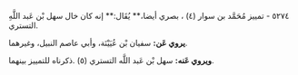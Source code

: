 ٥٢٧٤ - تمييز مُحَمَّد بن سوار (٤) ، بصري أيضا،** يُقَال:** إنه كان خال سهل بْن عَبد اللَّهِ التستري.

**يروي عَن:** سفيان بْن عُيَيْنَة، وأبي عاصم النبيل، وغيرهما.

**ويروي عَنه:** سهل بْن عَبد اللَّه التستري (٥) .ذكرناه للتمييز بينهما.